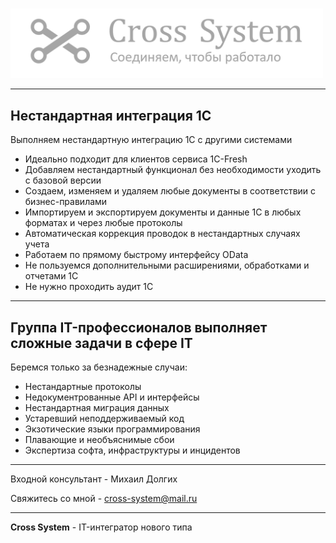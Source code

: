 <br>

<p align="left">
  <img src="images/logo.png" width="500" title="Нестандартная интеграция с 1С">
</p>

<hr>

## Нестандартная интеграция 1С

Выполняем нестандартную интеграцию 1С с другими системами
- Идеально подходит для клиентов сервиса 1С-Fresh
- Добавляем нестандартный функционал без необходимости уходить с базовой версии
- Создаем, изменяем и удаляем любые документы в соответствии с бизнес-правилами
- Импортируем и экспортируем документы и данные 1С в любых форматах и через любые протоколы
- Автоматическая коррекция проводок в нестандартных случаях учета
- Работаем по прямому быстрому интерфейсу OData
- Не пользуемся дополнительными расширениями, обработками и отчетами 1С
- Не нужно проходить аудит 1С

<hr>

## Группа IT-профессионалов выполняет сложные задачи в сфере IT

Беремся только за безнадежные случаи:
- Нестандартные протоколы
- Недокументрованные API и интерфейсы
- Нестандартная миграция данных
- Устаревший неподдерживаемый код
- Экзотические языки программирования
- Плавающие и необъяснимые сбои
- Экспертиза софта, инфраструктуры и инцидентов

<hr>

Входной консультант - Михаил Долгих

Свяжитесь со мной - <a href="mailto:cross-system@mail.ru">cross-system@mail.ru</a>

<hr>

**Сross System** - IT-интегратор нового типа
 
